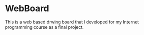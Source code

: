 # WebBoard

This is a web based drwing board that I developed 
for my Internet programming course as a final project.
